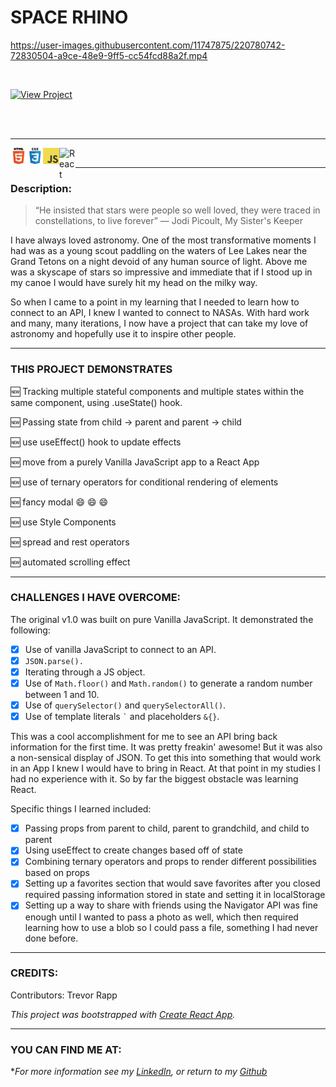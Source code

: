 # SPACE RHINO

https://user-images.githubusercontent.com/11747875/220780742-72830504-a9ce-48e9-9ff5-cc54fcd88a2f.mp4

<br>

[![View Project](https://user-images.githubusercontent.com/11747875/141830030-bb37c7b2-7c74-43fa-b705-779189b9f380.png)](https://space-rhino.com)

<br>
<br>

---

<img align="left" alt="HTML5" width="26px" src="https://raw.githubusercontent.com/github/explore/80688e429a7d4ef2fca1e82350fe8e3517d3494d/topics/html/html.png" />
<img align="left" alt="CSS3" width="26px" src="https://raw.githubusercontent.com/github/explore/80688e429a7d4ef2fca1e82350fe8e3517d3494d/topics/css/css.png" />
<img align="left" alt="JavaScript" width="26px" src="https://raw.githubusercontent.com/github/explore/80688e429a7d4ef2fca1e82350fe8e3517d3494d/topics/javascript/javascript.png" />
<img align="left" alt="React" width="26px" src="https://user-images.githubusercontent.com/11747875/222922644-59ab86f4-e8c5-4e03-9491-0a37eeaf0f46.png" />

<br/>

---

### Description:

> “He insisted that stars were people so well loved, they were traced in constellations, to live forever”
> ― Jodi Picoult, My Sister's Keeper

I have always loved astronomy.  One of the most transformative moments I had was as a young scout paddling on the waters of Lee Lakes near the Grand Tetons on a night devoid of any human source of light.  Above me was a skyscape of stars so impressive and immediate that if I stood up in my canoe I would have surely hit my head on the milky way. 

So when I came to a point in my learning that I needed to learn how to connect to an API, I knew I wanted to connect to NASAs.  With hard work and many, many iterations, I now have a project that can take my love of astronomy and hopefully use it to inspire other people.  

---

### THIS PROJECT DEMONSTRATES

🆕 Tracking multiple stateful components and multiple states within the same component, using .useState() hook.

🆕 Passing state from child -> parent and parent -> child

🆕 use useEffect() hook to update effects 

🆕 move from a purely Vanilla JavaScript app to a React App

🆕 use of ternary operators for conditional rendering of elements

🆕 fancy modal :smile: :smile: :smile: 

🆕 use Style Components

🆕 spread and rest operators 

🆕 automated scrolling effect

---

### CHALLENGES I HAVE OVERCOME:

The original v1.0 was built on pure Vanilla JavaScript.  It demonstrated the following:

- [x] Use of vanilla JavaScript to connect to an API.
- [x] ```JSON.parse().```
- [x] Iterating through a JS object.
- [x] Use of ```Math.floor()``` and ```Math.random()``` to generate a random number between 1 and 10.
- [x] Use of ```querySelector()``` and ```querySelectorAll()```.
- [x] Use of template literals `` ` ``  and placeholders `&{}`.

This was a cool accomplishment for me to see an API bring back information for the first time.  It was pretty freakin' awesome!  But it was also a non-sensical display of JSON.  To get this into something that would work in an App I knew I would have to bring in React.  At that point in my studies I had no experience with it.  So by far the biggest obstacle was learning React.  

Specific things I learned included: 

- [x] Passing props from parent to child, parent to grandchild, and child to parent
- [x] Using useEffect to create changes based off of state
- [x] Combining ternary operators and props to render different possibilities based on props
- [x] Setting up a favorites section that would save favorites after you closed required passing information stored in state and setting it in localStorage
- [x] Setting up a way to share with friends using the Navigator API was fine enough until I wanted to pass a photo as well, which then required learning how to use a blob so I could pass a file, something I had never done before.

---

### CREDITS: 

Contributors: Trevor Rapp

*This project was bootstrapped with [Create React App](https://github.com/facebook/create-react-app).*

---

### YOU CAN FIND ME AT:

\**For more information see my [LinkedIn](https://www.linkedin.com/in/trevor-rapp-042a1037), or return to my [Github](https://github.com/trrapp12)*
